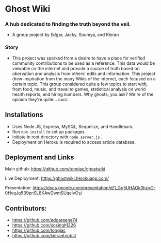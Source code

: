 # Ghost Wiki

### A hub dedicated to finding the truth beyond the veil.

- A group project by Edgar, Jacky, Soumya, and Kieran

### Story

- This project was sparked from a desire to have a place for verified community contributions to be used as a reference. This data would be viewable on the internet and provide a source of truth based on obervation and analysis from others' edits and information. This project drew inspiration from the many Wikis of the internet, each focused on a certain topic. This group considered quite a few topics to start with, from food, music, and travel to games, statistical analysis on world health reports, and hiring numbers. Why ghosts, you ask? We're of the opinion they're quite... cool.

## Installations

- Uses Node.JS, Express, MySQL, Sequelize, and Handlebars.
- Run `npm install` to set up packages.
- Initiate in root directory with `node server.js` .
- Deployment on Heroku is required to access article database.

## Deployment and Links

Main github: https://github.com/tongjac/ghostwiki

Live Deployment: https://ghostwiki.herokuapp.com/

Presentation: https://docs.google.com/presentation/d/1_Gg5UHAGk3hzvO-0HvqJq539pnSL8KAwDwmSUqelvOs/

## Contributors:

- https://github.com/edgarpena74
- https://github.com/sosingh1226
- https://github.com/tongjac
- https://github.com/kieranbrobst
